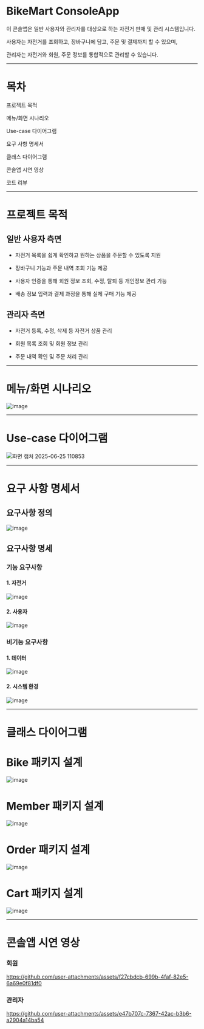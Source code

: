 # BikeMart ConsoleApp

이 콘솔앱은 일반 사용자와 관리자를 대상으로 하는 자전거 판매 및 관리 시스템입니다.

사용자는 자전거를 조회하고, 장바구니에 담고, 주문 및 결제까지 할 수 있으며, 

관리자는 자전거와 회원, 주문 정보를 통합적으로 관리할 수 있습니다.

---
# 목차

프로젝트 목적

메뉴/화면 시나리오

Use-case 다이어그램

요구 사항 명세서

클래스 다이어그램

콘솔앱 시연 영상

코드 리뷰

---

# 프로젝트 목적

## 일반 사용자 측면

- 자전거 목록을 쉽게 확인하고 원하는 상품을 주문할 수 있도록 지원

- 장바구니 기능과 주문 내역 조회 기능 제공

- 사용자 인증을 통해 회원 정보 조회, 수정, 탈퇴 등 개인정보 관리 가능

- 배송 정보 입력과 결제 과정을 통해 실제 구매 기능 제공

## 관리자 측면

- 자전거 등록, 수정, 삭제 등 자전거 상품 관리

- 회원 목록 조회 및 회원 정보 관리

- 주문 내역 확인 및 주문 처리 관리

---

# 메뉴/화면 시나리오

![image](https://github.com/user-attachments/assets/c7f959c5-645a-49ea-8b75-7c1a204242ca)

---

# Use-case 다이어그램

![화면 캡처 2025-06-25 110853](https://github.com/user-attachments/assets/67cdbc62-5d6c-4617-8d02-049665521626)

---

# 요구 사항 명세서

## 요구사항 정의

![image](https://github.com/user-attachments/assets/d30160f7-0a86-440b-a0e9-daab9ccdc62f)

## 요구사항 명세

### 기능 요구사항

#### 1. 자전거

![image](https://github.com/user-attachments/assets/5c4fb8df-f314-4b44-99a7-137eb1f9b9bc)

#### 2. 사용자

![image](https://github.com/user-attachments/assets/035d42b5-a83e-48ce-a80f-8f2742b0e13b)

### 비기능 요구사항

#### 1. 데이터

![image](https://github.com/user-attachments/assets/de0398cd-ac49-4f82-a855-06219c4f4c90)

#### 2. 시스템 환경

![image](https://github.com/user-attachments/assets/9657787f-a829-4da7-ab49-143cd9184504)

---

# 클래스 다이어그램

# Bike 패키지 설계

![image](https://github.com/user-attachments/assets/95b463c5-e483-4bdf-a337-5c3d5aefa6c6)

# Member 패키지 설계

![image](https://github.com/user-attachments/assets/0b0a244b-f945-471f-a49d-a7b1ecaa14e8)

# Order 패키지 설계

![image](https://github.com/user-attachments/assets/65e59980-128d-4866-a0cb-a8cc96abf850)

# Cart 패키지 설계

![image](https://github.com/user-attachments/assets/60e386cb-9b85-473f-88ed-2942e07d885a)

---

# 콘솔앱 시연 영상

### 회원

https://github.com/user-attachments/assets/f27cbdcb-699b-4faf-82e5-6a69e0f81df0

### 관리자

https://github.com/user-attachments/assets/e47b707c-7367-42ac-b3b6-a2904a14ba54

